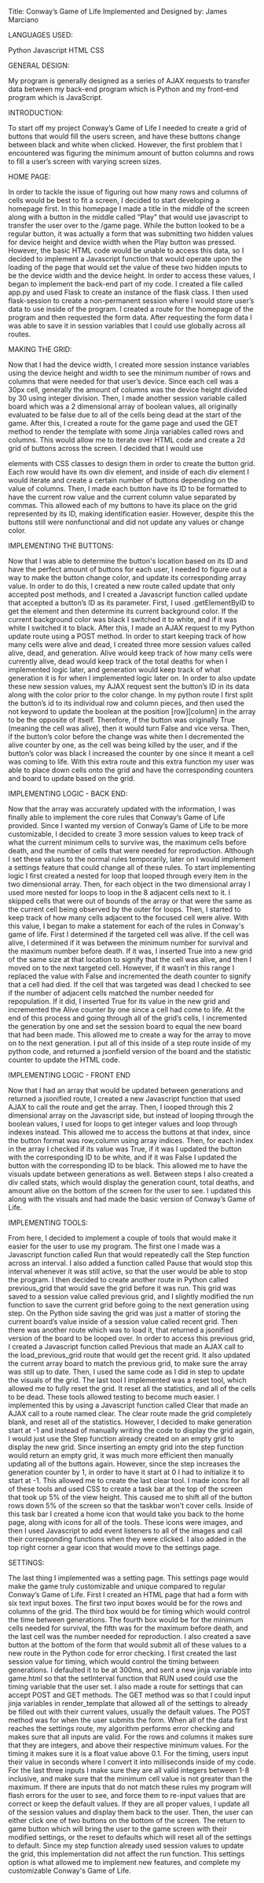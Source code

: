 Title: Conway’s Game of Life
Implemented and Designed by: James Marciano

LANGUAGES USED:

Python
Javascript
HTML
CSS

GENERAL DESIGN:

My program is generally designed as a series of AJAX requests to transfer data between my back-end program which is Python and my front-end program which is JavaScript.

INTRODUCTION:

To start off my project Conway’s Game of Life I needed to create a grid of buttons that would fill the users screen, and have these buttons change between black and white when clicked. However, the first problem that I encountered was figuring the minimum amount of button columns and rows to fill a user’s screen with varying screen sizes.

HOME PAGE:

In order to tackle the issue of figuring out how many rows and columns of cells would be best to fit a screen, I decided to start developing a homepage first. In this homepage I made a title in the middle of the screen along with a button in the middle called “Play” that would use javascript to transfer the user over to the /game page. While the button looked to be a regular button, it was actually a form that was submitting two hidden values for device height and device width when the Play button was pressed. However, the basic HTML code would be unable to access this data, so I decided to implement a Javascript function that would operate upon the loading of the page that would set the value of these two hidden inputs to be the device width and the device height. In order to access these values, I began to implement the back-end part of my code. I created a file called app.py and used Flask to create an instance of the flask class. I then used flask-session to create a non-permanent session where I would store user’s data to use inside of the program. I created a route for the homepage of the program and then requested the form data. After requesting the form data I was able to save it in session variables that I could use globally across all routes.

MAKING THE GRID:

Now that I had the device width, I created more session instance variables using the device height and width to see the minimum number of rows and columns that were needed for that user’s device. Since each cell was a 30px cell, generally the amount of columns was the device height divided by 30 using integer division. Then, I made another session variable called board which was a 2 dimensional array of boolean values, all originally evaluated to be false due to all of the cells being dead at the start of the game. After this, I created a route for the game page and used the GET method to render the template with some Jinja variables called rows and columns. This would allow me to iterate over HTML code and create a 2d grid of buttons across the screen. I decided that I would use <div> elements with CSS classes to design them in order to create the button grid. Each row would have its own div element, and inside of each div element I would iterate and create a certain number of buttons depending on the value of columns. Then, I made each button have its ID to be formatted to have the current row value and the current column value separated by commas. This allowed each of my buttons to have its place on the grid represented by its ID, making identification easier. However, despite this the buttons still were nonfunctional and did not update any values or change color.

IMPLEMENTING THE BUTTONS:

Now that I was able to determine the button's location based on its ID and have the perfect amount of buttons for each user, I needed to figure out a way to make the button change color, and update its corresponding array value. In order to do this, I created a new route called update that only accepted post methods, and I created a Javascript function called update that accepted a button’s ID as its parameter. First, I used .getElementByID to get the element and then determine its current background color. If the current background color was black I switched it to white, and if it was white I switched it to black. After this, I made an AJAX request to my Python update route using a POST method. In order to start keeping track of how many cells were alive and dead, I created three more session values called alive, dead, and generation. Alive would keep track of how many cells were currently alive, dead would keep track of the total deaths for when I implemented logic later, and generation would keep track of what generation it is for when I implemented logic later on. In order to also update these new session values, my AJAX request sent the button’s ID in its data along with the color prior to the color change. In my python route I first split the button’s id to its individual row and column pieces, and then used the not keyword to update the boolean at the position [row][column] in the array to be the opposite of itself. Therefore, if the button was originally True (meaning the cell was alive), then it would turn False and vice versa. Then, if the button’s color before the change was white then I decremented the alive counter by one, as the cell was being killed by the user, and if the button’s  color was black I increased the counter by one since it meant a cell was coming to life. With this extra route and this extra function my user was able to place down cells onto the grid and have the corresponding counters and board to update based on the grid.

IMPLEMENTING LOGIC - BACK END:

Now that the array was accurately updated with the information, I was finally able to implement the core rules that Conway’s Game of Life provided. Since I wanted my version of Conway’s Game of Life to be more customizable, I decided to create 3 more session values to keep track of what the current minimum cells to survive was, the maximum cells before death, and the number of cells that were needed for reproduction. Although I set these values to the normal rules temporarily, later on I would implement a settings feature that could change all of these rules. To start implementing logic I first created a nested for loop that looped through every item in the two dimensional array. Then, for each object in the two dimensional array I used more nested for loops to loop in the 8 adjacent cells next to it. I skipped cells that were out of bounds of the array or that were the same as the current cell being observed by the outer for loops. Then, I started to keep track of how many cells adjacent to the focused cell were alive. With this value, I began to make a statement for each of the rules in Conway's game of life. First I determined if the targeted cell was alive. If the cell was alive, I determined if it was between the minimum number for survival and the maximum number before death. If it was, I inserted True into a new grid of the same size at that location to signify that the cell was alive, and then I moved on to the next targeted cell. However, if it wasn’t in this range I replaced the value with False and incremented the death counter to signify that a cell had died. If the cell that was targeted was dead I checked to see if the number of adjacent cells matched the number needed for repopulation. If it did, I inserted True for its value in the new grid and incremented the Alive counter by one since a cell had come to life. At the end of this process and going through all of the grid’s cells, I incremented the generation by one and set the session board to equal the new board that had been made. This allowed me to create a way for the array to move on to the next generation. I put all of this inside of a step route inside of my python code, and returned a jsonfield version of the board and the statistic counter to update the HTML code.



IMPLEMENTING LOGIC - FRONT END

Now that I had an array that would be updated between generations and returned a jsonified route, I created a new Javascript function that used AJAX to call the route and get the array. Then, I looped through this 2 dimensional array on the Javascript side, but instead of looping through the boolean values, I used for loops to get integer values and loop through indexes instead. This allowed me to access the buttons at that index, since the button format was row,column using array indices. Then, for each index in the array I checked if its value was True, if it was I updated the button with the corresponding ID to be white, and if it was False I updated the button with the corresponding ID to be black. This allowed me to have the visuals update between generations as well. Between steps I also created a div called stats, which would display the generation count, total deaths, and amount alive on the bottom of the screen for the user to see. I updated this along with the visuals and had made the basic version of Conway’s Game of Life.

IMPLEMENTING TOOLS:

From here, I decided to implement a couple of tools that would make it easier for the user to use my program. The first one I made was a Javascript function called Run that would repeatedly call the Step function across an interval. I also added a function called Pause that would stop this interval whenever it was still active, so that the user would be able to stop the program. I then decided to create another route in Python called previous_grid that would save the grid before it was run. This grid was saved to a session value called previous grid, and I slightly modified the run function to save the current grid before going to the next generation using step. On the Python side saving the grid was just a matter of storing the current board’s value inside of a session value called recent grid. Then there was another route which was to load it, that returned a jsonified version of the board to be looped over. In order to access this previous grid, I created a Javascript function called Previous that made an AJAX call to the load_previous_grid route that would get the recent grid. It also updated the current array board to match the previous grid, to make sure the array was still up to date. Then, I used the same code as I did in step to update the visuals of the grid. The last tool I implemented was a reset tool, which allowed me to fully reset the grid. It reset all the statistics, and all of the cells to be dead. These tools allowed testing to become much easier. I implemented this by using a Javascript function called Clear that made an AJAX call to a route named clear. The clear route made the grid completely blank, and reset all of the statistics. However, I decided to make generation start at -1 and instead of manually writing the code to display the grid again, I would just use the Step function already created on an empty grid to display the new grid. Since inserting an empty grid into the step function would return an empty grid, it was much more efficient then manually updating all of the buttons again. However, since the step increases the generation counter by 1, in order to have it start at 0 I had to initialize it to start at -1. This allowed me to create the last clear tool. I made icons for all of these tools and used CSS to create a task bar at the top of the screen that took up 5% of the view height. This caused me to shift all of the button rows down 5% of the screen so that the taskbar won't cover cells. Inside of this task bar I created a home icon that would take you back to the home page, along with icons for all of the tools. These icons were images, and then I used Javascript to add event listeners to all of the images and call their corresponding functions when they were clicked. I also added in the top right corner a gear icon that would move to the settings page.

SETTINGS:

The last thing I implemented was a setting page. This settings page would make the game truly customizable and unique compared to regular Conway’s Game of Life. First I created an HTML page that had a form with six text input boxes. The first two input boxes would be for the rows and columns of the grid. The third box would be for timing which would control the time between generations. The fourth box would be for the minimum cells needed for survival, the fifth was for the maximum before death, and the last cell was the number needed for reproduction. I also created a save button at the bottom of the form that would submit all of these values to a new route in the Python code for error checking. I first created the last session value for timing, which would control the timing between generations. I defaulted it to be at 300ms, and sent a new jinja variable into game.html so that the setInterval function that RUN used could use the timing variable that the user set. I also made a route for settings that can accept POST and GET methods. The GET method was so that I could input jinja variables in render_template that allowed all of the settings to already be filled out with their current values, usually the default values. The POST method was for when the user submits the form. When all of the data first reaches the settings route, my algorithm performs error checking and makes sure that all inputs are valid. For the rows and columns it makes sure that they are integers, and above their respective minimum values. For the timing it makes sure it is a float value above 0.1. For the timing, users input their value in seconds where I convert it into milliseconds inside of my code. For the last three inputs I make sure they are all valid integers between 1-8 inclusive, and make sure that the minimum cell value is not greater than the maximum. If there are inputs that do not match these rules my program will flash errors for the user to see, and force them to re-input values that are correct or keep the default values. If they are all proper values, I update all of the session values and display them back to the user. Then, the user can either click one of two buttons on the bottom of the screen. The return to game button which will bring the user to the game screen with their modified settings, or the reset to defaults which will reset all of the settings to default. Since my step function already used session values to update the grid, this implementation did not affect the run function. This settings option is what allowed me to implement new features, and complete my customizable Conway's Game of Life.
